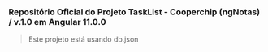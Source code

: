 ### Repositório Oficial do Projeto TaskList - Cooperchip (ngNotas) / v.1.0 em Angular 11.0.0

> Este projeto está usando db.json